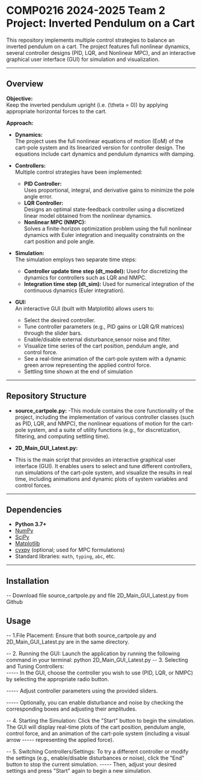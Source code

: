 # COMP0216 2024-2025 Team 2 Project: Inverted Pendulum on a Cart

This repository implements multiple control strategies to balance an inverted pendulum on a cart. The project features full nonlinear dynamics, several controller designs (PID, LQR, and Nonlinear MPC), and an interactive graphical user interface (GUI) for simulation and visualization.

---

## Overview

**Objective:**  
Keep the inverted pendulum upright (i.e. \(\theta = 0\)) by applying appropriate horizontal forces to the cart.

**Approach:**  
- **Dynamics:**  
  The project uses the full nonlinear equations of motion (EoM) of the cart-pole system and its linearized version for controller design. The equations include cart dynamics and pendulum dynamics with damping.
  
- **Controllers:**  
  Multiple control strategies have been implemented:
  - **PID Controller:**  
    Uses proportional, integral, and derivative gains to minimize the pole angle error.
  - **LQR Controller:**  
    Designs an optimal state-feedback controller using a discretized linear model obtained from the nonlinear dynamics.
  - **Nonlinear MPC (NMPC):**  
    Solves a finite-horizon optimization problem using the full nonlinear dynamics with Euler integration and inequality constraints on the cart position and pole angle.
  
- **Simulation:**  
  The simulation employs two separate time steps:
  - **Controller update time step (dt_model):** Used for discretizing the dynamics for controllers such as LQR and NMPC.
  - **Integration time step (dt_sim):** Used for numerical integration of the continuous dynamics (Euler integration).

- **GUI:**  
  An interactive GUI (built with Matplotlib) allows users to:
  - Select the desired controller.
  - Tune controller parameters (e.g., PID gains or LQR Q/R matrices) through the slider bars.
  - Enable/disable external disturbance,sensor noise and filter.
  - Visualize time series of the cart position, pendulum angle, and control force.
  - See a real-time animation of the cart-pole system with a dynamic green arrow representing the applied control force.
  - Settling time shown at the end of simulation

---

## Repository Structure

- **source_cartpole.py:** 
-This module contains the core functionality of the project, including the implementation of various controller classes (such as PID, LQR, and NMPC), the nonlinear equations of motion for the cart-pole system, and a suite of utility functions (e.g., for discretization, filtering, and computing settling time).

- **2D_Main_GUI_Latest.py:**
- This is the main script that provides an interactive graphical user interface (GUI). It enables users to select and tune different controllers, run simulations of the cart-pole system, and visualize the results in real time, including animations and dynamic plots of system variables and control forces.


---

## Dependencies

- **Python 3.7+**
- [NumPy](https://numpy.org/)
- [SciPy](https://www.scipy.org/)
- [Matplotlib](https://matplotlib.org/)
- [cvxpy](https://www.cvxpy.org/) (optional; used for MPC formulations)
- Standard libraries: `math`, `typing`, `abc`, etc.

---

## Installation

-- Download file source_cartpole.py and file 2D_Main_GUI_Latest.py from Github

## Usage

-- 1.File Placement:  Ensure that both source_cartpole.py and 2D_Main_GUI_Latest.py are in the same directory.

-- 2. Running the GUI:  Launch the application by running the following command in your terminal: 
      python 2D_Main_GUI_Latest.py
-- 3. Selecting and Tuning Controllers:  
----- In the GUI, choose the controller you wish to use (PID, LQR, or NMPC) by selecting the appropriate radio button.

----- Adjust controller parameters using the provided sliders.

----- Optionally, you can enable disturbance and noise by checking the corresponding boxes and adjusting their amplitudes.

-- 4. Starting the Simulation:  Click the "Start" button to begin the simulation. The GUI will display real-time plots of the cart position, pendulum angle, control force, and an animation of the cart-pole system (including a visual arrow ----- representing the applied force).

-- 5. Switching Controllers/Settings:  To try a different controller or modify the settings (e.g., enable/disable disturbances or noise), click the "End" button to stop the current simulation.
----- Then, adjust your desired settings and press "Start" again to begin a new simulation.






